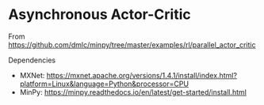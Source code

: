# Asynchronous Actor-Critic

From https://github.com/dmlc/minpy/tree/master/examples/rl/parallel_actor_critic

Dependencies
- MXNet: https://mxnet.apache.org/versions/1.4.1/install/index.html?platform=Linux&language=Python&processor=CPU
- MinPy: https://minpy.readthedocs.io/en/latest/get-started/install.html

